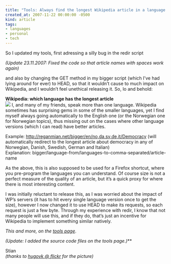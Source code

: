 ```yaml
---
title: "Tools: Always find the longest Wikipedia article in a language you know"
created_at: 2007-11-22 00:00:00 -0500
kind: article
tags:
- languages
- personal
- tech
---
```


So I updated my tools, first adressing a silly bug in the redir script

*(Update 23.11.2007: Fixed the code so that article names with spaces
work again)*

and also by changing the GET method in my bigger script (which I’ve had
lying around for ever) to HEAD, so that it wouldn’t cause to much impact
on Wikipedia, and I wouldn’t feel unethical releasing it. So, lo and
behold:

**Wikipedia: which language has the longest article**\
 ![](http://static.flickr.com/2044/1531679419_e86abd610f_m.jpg) I, and
many of my friends, speak more than one language. Wikipedia sometimes
has surprising gems in some of the smaller languages, yet I find myself
always going automatically to the English one (or the Norwegian one for
Norwegian topics), thus missing out on the cases where other language
versions (which I can read) have better articles.

Example: http://reganmian.net/bigger/en/no,da,sv,de,it/Democracy (will
automatically redirect to the longest article about democracy in any of
Norwegian, Danish, Swedish, German and Italian)\
 Explanation:
bigger/language-from/languages-to-comma-separated/article-name

As the above, this is also supposed to be used for a Firefox shortcut,
where you pre-program the languages you can understand. Of course size
is not a perfect measure of the quality of an article, but it’s a quick
proxy for where there is most interesting content.

I was initially reluctant to release this, as I was worried about the
impact of WP’s servers (it has to hit every single language version once
to get the size), however I now changed it to use HEAD to make its
requests, so each request is just a few byte. Through my experience with
redir, I know that not many people will use this, and if they do, that’s
just an incentive for Wikipedia to implement something similar natively.

*This and more, on the [tools page](http://reganmian.net/blog/140/)*.

*(Update: I added the source code files on the tools page.)***

Stian\
 *(thanks to [hugovk @ flickr](http://www.flickr.com/photos/hugovk/) for
the picture)*
